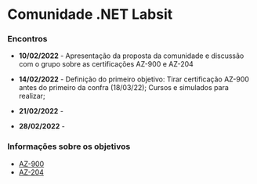 # Comunidade .NET Labsit

### Encontros
- **10/02/2022** - Apresentação da proposta da comunidade e discussão com o grupo sobre as certificações AZ-900 e AZ-204
- **14/02/2022** - Definição do primeiro objetivo: Tirar certificação AZ-900 antes do primeiro da confra (18/03/22); Cursos e simulados para realizar;

- **21/02/2022** - 
- **28/02/2022** -

### Informações sobre os objetivos 
- [AZ-900](https://github.com/assis402/labsit-dotnet-community/blob/main/objetivos/AZ-900.md)
- [AZ-204](https://github.com/assis402/labsit-dotnet-community/blob/main/objetivos/AZ-204.md)
